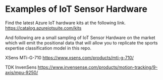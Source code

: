 # Examples of IoT Sensor Hardware

Find the latest Azure IoT hardware kits at the following link.
https://catalog.azureiotsuite.com/kits

And following are a small sampling of IoT Sensor Hardware on the market which will emit the positional data that will allow you to replicate the sports expertise classification model in this repo.

XSens MTi-G-710
https://www.xsens.com/products/mti-g-710/

TDK InvenSens
https://www.invensense.com/products/motion-tracking/9-axis/mpu-9250/

